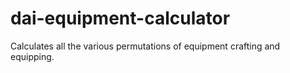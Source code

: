 # dai-equipment-calculator
Calculates all the various permutations of equipment crafting and equipping.

